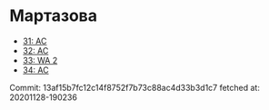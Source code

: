 # Мартазова
- [31: AC](31.md)
- [32: AC](32.md)
- [33: WA 2](33.md)
- [34: AC](34.md)

Commit: 13af15b7fc12c14f8752f7b73c88ac4d33b3d1c7
 fetched at: 20201128-190236
